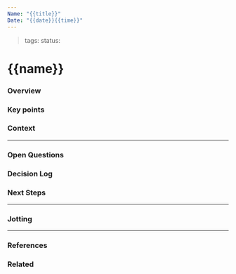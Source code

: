 ```yaml
---
Name: "{{title}}"
Date: "{{date}}{{time}}"
---
```

> tags: 
> status: 

# {{name}}

### Overview



### Key points



### Context



---

### Open Questions



### Decision Log



### Next Steps



---

### Jotting



---

### References



### Related

